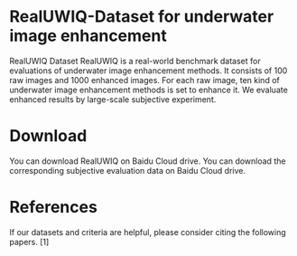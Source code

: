 # RealUWIQ-Dataset for underwater image enhancement
RealUWIQ Dataset
RealUWIQ is a real-world benchmark dataset for evaluations of underwater image enhancement methods. It consists of 100 raw images and 1000 enhanced images. For each raw image, ten kind of underwater image enhancement methods is set to enhance it. We evaluate enhanced results by large-scale subjective experiment.
# Download
You can download RealUWIQ on Baidu Cloud drive.
You can download the corresponding subjective evaluation data on Baidu Cloud drive.
# References
If our datasets and criteria are helpful, please consider citing the following papers.
[1]
